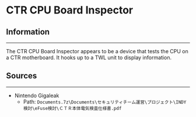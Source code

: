 # CTR CPU Board Inspector

## Information
---
The CTR CPU Board Inspector appears to be a device that tests the CPU on a CTR motherboard. It hooks up to a TWL unit to display information.

## Sources
---
- Nintendo Gigaleak
    - Path: ``Documents.7z\Documents\セキュリティチーム運営\プロジェクト\INDY検討\eFuse検討\ＣＴＲ本体電気検査仕様書.pdf``
